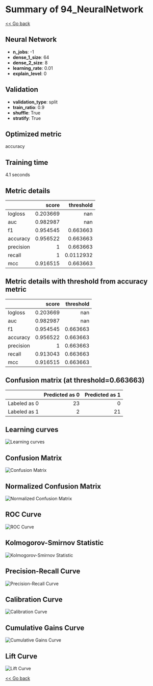 # Summary of 94_NeuralNetwork

[<< Go back](../README.md)


## Neural Network
- **n_jobs**: -1
- **dense_1_size**: 64
- **dense_2_size**: 8
- **learning_rate**: 0.01
- **explain_level**: 0

## Validation
 - **validation_type**: split
 - **train_ratio**: 0.9
 - **shuffle**: True
 - **stratify**: True

## Optimized metric
accuracy

## Training time

4.1 seconds

## Metric details
|           |    score |   threshold |
|:----------|---------:|------------:|
| logloss   | 0.203669 | nan         |
| auc       | 0.982987 | nan         |
| f1        | 0.954545 |   0.663663  |
| accuracy  | 0.956522 |   0.663663  |
| precision | 1        |   0.663663  |
| recall    | 1        |   0.0112932 |
| mcc       | 0.916515 |   0.663663  |


## Metric details with threshold from accuracy metric
|           |    score |   threshold |
|:----------|---------:|------------:|
| logloss   | 0.203669 |  nan        |
| auc       | 0.982987 |  nan        |
| f1        | 0.954545 |    0.663663 |
| accuracy  | 0.956522 |    0.663663 |
| precision | 1        |    0.663663 |
| recall    | 0.913043 |    0.663663 |
| mcc       | 0.916515 |    0.663663 |


## Confusion matrix (at threshold=0.663663)
|              |   Predicted as 0 |   Predicted as 1 |
|:-------------|-----------------:|-----------------:|
| Labeled as 0 |               23 |                0 |
| Labeled as 1 |                2 |               21 |

## Learning curves
![Learning curves](learning_curves.png)
## Confusion Matrix

![Confusion Matrix](confusion_matrix.png)


## Normalized Confusion Matrix

![Normalized Confusion Matrix](confusion_matrix_normalized.png)


## ROC Curve

![ROC Curve](roc_curve.png)


## Kolmogorov-Smirnov Statistic

![Kolmogorov-Smirnov Statistic](ks_statistic.png)


## Precision-Recall Curve

![Precision-Recall Curve](precision_recall_curve.png)


## Calibration Curve

![Calibration Curve](calibration_curve_curve.png)


## Cumulative Gains Curve

![Cumulative Gains Curve](cumulative_gains_curve.png)


## Lift Curve

![Lift Curve](lift_curve.png)



[<< Go back](../README.md)

